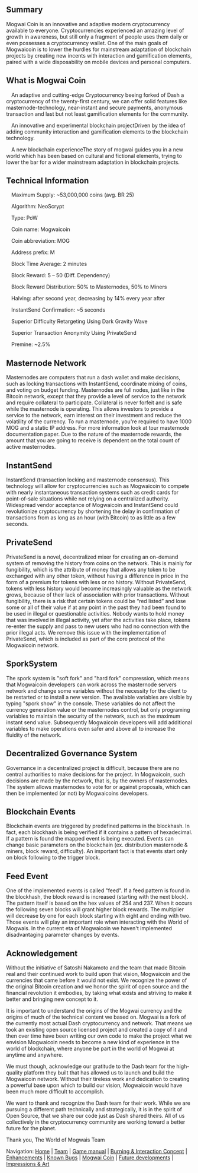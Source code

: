 ## Summary
Mogwai Coin is an innovative and adaptive modern cryptocurrency available to everyone. Cryptocurrencies experienced an amazing level of growth in awareness, but still only a fragment of people uses them daily or even possesses a cryptocurrency wallet. One of the main goals of Mogwaicoin is to lower the hurdles for mainstream adaptation of blockchain projects by creating new incents with interaction and gamification elements, paired with a wide disposability on mobile devices and personal computers.

## What is Mogwai Coin
<p align="left"><img src="https://www.mogwaicoin.org/images/Mogwai-Logo%2064x64.png" style="float: left;" width="14" height="14"/> An adaptive and cutting-edge Cryptocurrency beeing forked of Dash a cryptocurrency of the twenty-first century, we can offer solid features like masternode-technology, near-instant and secure payments, anonymous transaction and last but not least gamification elements for the community. </p>

<p align="left"><img src="https://www.mogwaicoin.org/images/Mogwai-Logo%2064x64.png" style="float: left;" width="14" height="14"/> An innovative and experimental blockchain projectDriven by the idea of adding community interaction and gamification elements to the blockchain technology. </p>

<p align="left"><img src="https://www.mogwaicoin.org/images/Mogwai-Logo%2064x64.png" style="float: left;" width="14" height="14"/> A new blockchain experienceThe story of mogwai guides you in a new world which has been based on cultural and fictional elements, trying to lower the bar for a wider mainstream adaptation in blockchain projects. </p>

## Technical Information
<p align="left"><img src="https://www.mogwaicoin.org/images/Mogwai-Logo%2064x64.png" style="float: left;" width="14" height="14"/> Maximum Supply: ~53,000,000 coins (avg. BR 25)</p> 
<p align="left"><img src="https://www.mogwaicoin.org/images/Mogwai-Logo%2064x64.png" style="float: left;" width="14" height="14"/> Algorithm: NeoScrypt</p> 
<p align="left"><img src="https://www.mogwaicoin.org/images/Mogwai-Logo%2064x64.png" style="float: left;" width="14" height="14"/> Type: PoW</p> 
<p align="left"><img src="https://www.mogwaicoin.org/images/Mogwai-Logo%2064x64.png" style="float: left;" width="14" height="14"/> Coin name: Mogwaicoin</p> 
<p align="left"><img src="https://www.mogwaicoin.org/images/Mogwai-Logo%2064x64.png" style="float: left;" width="14" height="14"/> Coin abbreviation: MOG</p> 
<p align="left"><img src="https://www.mogwaicoin.org/images/Mogwai-Logo%2064x64.png" style="float: left;" width="14" height="14"/> Address prefix: M</p> 
<p align="left"><img src="https://www.mogwaicoin.org/images/Mogwai-Logo%2064x64.png" style="float: left;" width="14" height="14"/> Block Time Average: 2 minutes</p> 
<p align="left"><img src="https://www.mogwaicoin.org/images/Mogwai-Logo%2064x64.png" style="float: left;" width="14" height="14"/> Block Reward: 5 – 50 (Diff. Dependency)</p> 
<p align="left"><img src="https://www.mogwaicoin.org/images/Mogwai-Logo%2064x64.png" style="float: left;" width="14" height="14"/> Block Reward Distribution: 50% to Masternodes, 50% to Miners</p> 
<p align="left"><img src="https://www.mogwaicoin.org/images/Mogwai-Logo%2064x64.png" style="float: left;" width="14" height="14"/> Halving: after second year, decreasing by 14% every year after</p> 
<p align="left"><img src="https://www.mogwaicoin.org/images/Mogwai-Logo%2064x64.png" style="float: left;" width="14" height="14"/> InstantSend Confirmation: ~5 seconds</p> 
<p align="left"><img src="https://www.mogwaicoin.org/images/Mogwai-Logo%2064x64.png" style="float: left;" width="14" height="14"/> Superior Difficulty Retargeting Using Dark Gravity Wave</p> 
<p align="left"><img src="https://www.mogwaicoin.org/images/Mogwai-Logo%2064x64.png" style="float: left;" width="14" height="14"/> Superior Transaction Anonymity Using PrivateSend</p> 
<p align="left"><img src="https://www.mogwaicoin.org/images/Mogwai-Logo%2064x64.png" style="float: left;" width="14" height="14"/> Premine: ~2.5%</p> 

## Masternode Network
Masternodes are computers that run a dash wallet and make decisions, such as locking transactions with InstantSend, coordinate mixing of coins, and voting on budget funding.
Masternodes are full nodes, just like in the Bitcoin network, except that they provide a level of service to the network and require collateral to participate. Collateral is never forfeit and is safe while the masternode is operating. This allows investors to provide a service to the network, earn interest on their investment and reduce the volatility of the currency. To run a masternode, you're required to have 1000 MOG and a static IP address. For more information look at tour masternode documentation paper.
Due to the nature of the masternode rewards, the amount that you are going to receive is dependent on the total count of active masternodes.

## InstantSend
InstantSend (transaction locking and masternode consensus). This technology will allow for cryptocurrencies such as Mogwaicoin to compete with nearly instantaneous transaction systems such as credit cards for point-of-sale situations while not relying on a centralized authority. Widespread vendor acceptance of Mogwaicoin and InstantSend could revolutionize cryptocurrency by shortening the delay in confirmation of transactions from as long as an hour (with Bitcoin) to as little as a few seconds.

## PrivateSend
PrivateSend is a novel, decentralized mixer for creating an on-demand system of removing the history from coins on the network. This is mainly for fungibility, which is the attribute of money that allows any token to be exchanged with any other token, without having a difference in price in the form of a premium for tokens with less or no history. Without PrivateSend, tokens with less history would become increasingly valuable as the network grows, because of their lack of association with prior transactions. Without fungibility, there is a risk that certain tokens could be “red listed” and lose some or all of their value if at any point in the past they had been found to be used in illegal or questionable activities. Nobody wants to hold money that was involved in illegal activity, yet after the activities take place, tokens re-enter the supply and pass to new users who had no connection with the prior illegal acts. We remove this issue with the implementation of PrivateSend, which is included as part of the core protocol of the Mogwaicoin network.

## SporkSystem
The spork system is "soft fork" and "hard fork" compression, which means that Mogwaicoin developers can work across the masternode servers network and change some variables without the necessity for the client to be restarted or to install a new version. The available variables are visible by typing "spork show" in the console.
These variables do not affect the currency generation value or the masternodes control, but only programing variables to maintain the security of the network, such as the maximum instant send value.
Subsequently Mogwaicoin developers will add additional variables to make operations even safer and above all to increase the fluidity of the network.

## Decentralized Governance System
Governance in a decentralized project is difficult, because there are no central authorities to make decisions for the project. In Mogwaicoin, such decisions are made by the network, that is, by the owners of masternodes. The system allows masternodes to vote for or against proposals, which can then be implemented (or not) by Mogwaicoins developers.

## Blockchain Events
Blockchain events are triggered by predefined patterns in the blockhash. In fact, each blockhash is being verified if it contains a pattern of hexadecimal. If a pattern is found the mapped event is being executed. Events can change basic parameters on the blockchain (ex. distribution masternode & miners, block reward, difficulty). An important fact is that events start only on block following to the trigger block.

## Feed Event
One of the implemented events is called "feed". If a feed pattern is found in the blockhash, the block reward is increased (starting with the next block). The pattern itself is based on the hex values of 254 and 237. When it occurs the following seven blocks will grant higher block rewards. The multiplier will decrease by one for each block starting with eight and ending with two. Those events will play an important role when interacting with the World of Mogwais. In the current eta of Mogwaicoin we haven't implemented disadvantaging parameter changes by events. 

## Acknowledgement
Without the initiative of Satoshi Nakamoto and the team that made Bitcoin real and their continued work to build upon that vision, Mogwaicoin and the currencies that came before it would not exist. We recognize the power of the original Bitcoin creation and we honor the spirit of open source and the financial revolution it embodies, by taking what exists and striving to make it better and bringing new concept to it.

It is important to understand the origins of the Mogwai currency and the origins of much of the technical content we based on. Mogwai is a fork of the currently most actual Dash cryptocurrency and network. That means we took an existing open source licensed project and created a copy of it and then over time have been writing our own code to make the project what we envision Mogwaicoin needs to become a new kind of experience in the world of blockchain, where anyone be part in the world of Mogwai at anytime and anywhere.

We must though, acknowledge our gratitude to the Dash team for the high-quality platform they built that has allowed us to launch and build the Mogwaicoin network. Without their tireless work and dedication to creating a powerful base upon which to build our vision, Mogwaicoin would have been much more difficult to accomplish.

We want to thank and recognize the Dash team for their work. While we are pursuing a different path technically and strategically, it is in the spirit of Open Source, that we share our code just as Dash shared theirs. All of us collectively in the cryptocurrency community are working toward a better future for the planet.

Thank you,
The World of Mogwais Team

Navigation: [Home](https://github.com/WorldOfMogwais/WoM-Releases/wiki) | 
[Team](https://github.com/WorldOfMogwais/WoM-Releases/wiki/01-Team) | 
[Game manual](https://github.com/WorldOfMogwais/WoM-Releases/wiki/02-Game-manual) | 
[Burning & Interaction Concept](https://github.com/WorldOfMogwais/WoM-Releases/wiki/03-Burning-&-Interaction--Concept) | [Enhancements](https://github.com/WorldOfMogwais/WoM-Releases/wiki/04-Enhancements) | 
[Known Bugs](https://github.com/WorldOfMogwais/WoM-Releases/wiki/05-Known-Bugs) | 
[Mogwai Coin](https://github.com/WorldOfMogwais/WoM-Releases/wiki/06-Mogwai-Coin-Cryptocurrency) | 
[Future developments](https://github.com/WorldOfMogwais/WoM-Releases/wiki/07-Future-developments) | 
[Impressions & Art](https://github.com/WorldOfMogwais/WoM-Releases/wiki/08-Impressions-&-Art)

